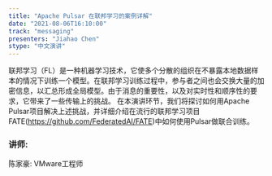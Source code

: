 ```yaml
---
title: "Apache Pulsar 在联邦学习的案例详解"
date: "2021-08-06T16:10:00" 
track: "messaging"
presenters: "Jiahao Chen"
stype: "中文演讲"
---
```

联邦学习（FL）是一种机器学习技术，它使多个分散的组织在不暴露本地数据样本的情况下训练一个模型。在联邦学习训练过程中，参与者之间也会交换大量的加密信息，以汇总形成全局模型。由于消息的重要性，以及对实时性和顺序性的要求，它带来了一些传输上的挑战。
在本演讲环节，我们将探讨如何用Apache Pulsar项目解决上述挑战，并详细介绍在流行的联邦学习项目FATE(https://github.com/FederatedAI/FATE)中如何使用Pulsar做联合训练。
 ### 讲师: 
 陈家豪: VMware工程师